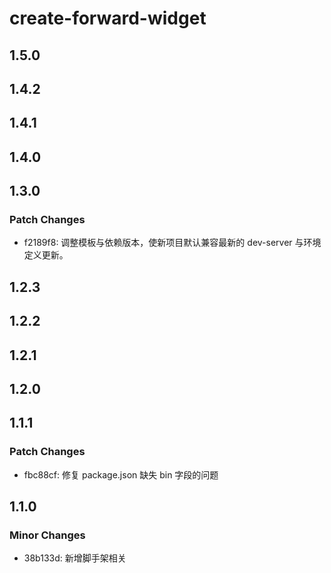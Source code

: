 # create-forward-widget

## 1.5.0

## 1.4.2

## 1.4.1

## 1.4.0

## 1.3.0

### Patch Changes

- f2189f8: 调整模板与依赖版本，使新项目默认兼容最新的 dev-server 与环境定义更新。

## 1.2.3

## 1.2.2

## 1.2.1

## 1.2.0

## 1.1.1

### Patch Changes

- fbc88cf: 修复 package.json 缺失 bin 字段的问题

## 1.1.0

### Minor Changes

- 38b133d: 新增脚手架相关
